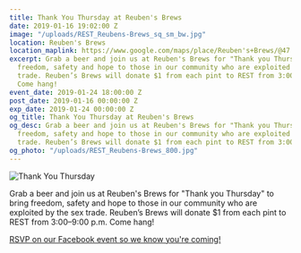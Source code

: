 ```yaml
---
title: Thank You Thursday at Reuben's Brews
date: 2019-01-16 19:02:00 Z
image: "/uploads/REST_Reubens-Brews_sq_sm_bw.jpg"
location: Reuben's Brews
location_maplink: https://www.google.com/maps/place/Reuben's+Brews/@47.6654015,-122.3752873,17z/data=!3m1!4b1!4m5!3m4!1s0x549015c9c502593f:0x90d7c5a5e5dcf1ab!8m2!3d47.6653979!4d-122.3730986
excerpt: Grab a beer and join us at Reuben's Brews for "Thank you Thursday" to bring
  freedom, safety and hope to those in our community who are exploited by the sex
  trade. Reuben’s Brews will donate $1 from each pint to REST from 3:00–9:00 p.m.
  Come hang!
event_date: 2019-01-24 18:00:00 Z
post_date: 2019-01-16 00:00:00 Z
exp_date: 2019-01-24 00:00:00 Z
og_title: Thank You Thursday at Reuben's Brews
og_desc: Grab a beer and join us at Reuben's Brews for "Thank you Thursday" to bring
  freedom, safety and hope to those in our community who are exploited by the sex
  trade. Reuben’s Brews will donate $1 from each pint to REST from 3:00–9:00 p.m.
og_photo: "/uploads/REST_Reubens-Brews_800.jpg"
---
```


![Thank You Thursday](/uploads/REST_Reubens-Brews_800.jpg)

Grab a beer and join us at Reuben's Brews for "Thank you Thursday" to bring freedom, safety and hope to those in our community who are exploited by the sex trade. Reuben’s Brews will donate $1 from each pint to REST from 3:00–9:00 p.m. Come hang!

[RSVP on our Facebook event so we know you're coming!](https://www.facebook.com/events/357955285001303/)